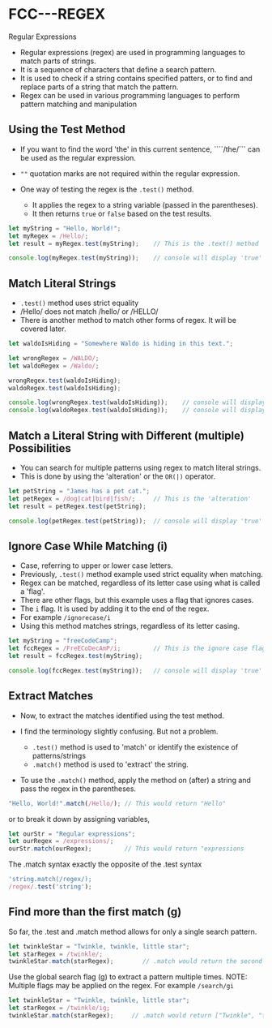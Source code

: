 # FCC---REGEX

Regular Expressions

- Regular expressions (regex) are used in programming languages to match parts of strings.
- It is a sequence of characters that define a search pattern.
- It is used to check if a string contains specified patters, or to find and replace parts of a string that match the pattern.
- Regex can be used in various programming languages to perform pattern matching and manipulation

## Using the Test Method

- If you want to find the word 'the' in this current sentence, ````/the/``` can be used as the regular expression.
- ```""``` quotation marks are not required within the regular expression.

- One way of testing the regex is the ```.test()``` method.
  - It applies the regex to a string variable (passed in the parentheses).
  - It then returns ```true``` or ```false``` based on the test results.

```js
let myString = "Hello, World!";
let myRegex = /Hello/;
let result = myRegex.test(myString);    // This is the .text() method

console.log(myRegex.test(myString));    // console will display 'true'
```

## Match Literal Strings

- ```.test()``` method uses strict equality
- /Hello/ does not match /hello/ or /HELLO/
- There is another method to match other forms of regex. It will be covered later.

```js
let waldoIsHiding = "Somewhere Waldo is hiding in this text.";

let wrongRegex = /WALDO/;
let waldoRegex = /Waldo/;

wrongRegex.test(waldoIsHiding);
waldoRegex.test(waldoIsHiding);

console.log(wrongRegex.test(waldoIsHiding));    // console will display 'false'
console.log(waldoRegex.test(waldoIsHiding));    // console will display 'true'
```

## Match a Literal String with Different (multiple) Possibilities

- You can search for multiple patterns using regex to match literal strings.
- This is done by using the 'alteration' or the ```OR(|)``` operator.

```js
let petString = "James has a pet cat.";
let petRegex = /dog|cat|bird|fish/;     // This is the 'alteration'
let result = petRegex.test(petString);

console.log(petRegex.test(petString));  // console will display 'true'
```

## Ignore Case While Matching (i)

- Case, referring to upper or lower case letters.
- Previously, ```.test()``` method example used strict equality when matching.
- Regex can be matched, regardless of its letter case using what is called a 'flag'.
- There are other flags, but this example uses a flag that ignores cases.
- The ```i``` flag. It is used by adding it to the end of the regex.
- For example ```/ignorecase/i```
- Using this method matches strings, regardless of its letter casing.

```js
let myString = "freeCodeCamp";
let fccRegex = /FreECoDecAmP/i;         // This is the ignore case flag
let result = fccRegex.test(myString);

console.log(fccRegex.test(myString));   // console will display 'true'
```

## Extract Matches

- Now, to extract the matches identified using the test method.
- I find the terminology slightly confusing. But not a problem.
  - ```.test()``` method is used to 'match' or identify the existence of patterns/strings
  - ```.match()``` method is used to 'extract' the string.

- To use the ```.match()``` method, apply the method on (after) a string and pass the regex in the parentheses.

```js
"Hello, World!".match(/Hello/); // This would return "Hello"
```

or to break it down by assigning variables,

```js
let ourStr = "Regular expressions";
let ourRegex = /expressions/;
ourStr.match(ourRegex);         // This would return "expressions
```

The .match syntax exactly the opposite of the .test syntax

```js
'string.match(/regex/);
/regex/.test('string');
```

## Find more than the first match (g)

So far, the .test and .match method allows for only a single search pattern.

```js
let twinkleStar = "Twinkle, twinkle, little star";
let starRegex = /twinkle/;
twinkleStar.match(starRegex);        // .match would return the second ["twinkle"] because it uses strict equality
```

Use the global search flag (g) to extract a pattern multiple times.
NOTE: Multiple flags may be applied on the regex. For example ```/search/gi```

```js
let twinkleStar = "Twinkle, twinkle, little star";
let starRegex = /twinkle/ig;
twinkleStar.match(starRegex);     // .match would return ["Twinkle", "twinkle"]
```
